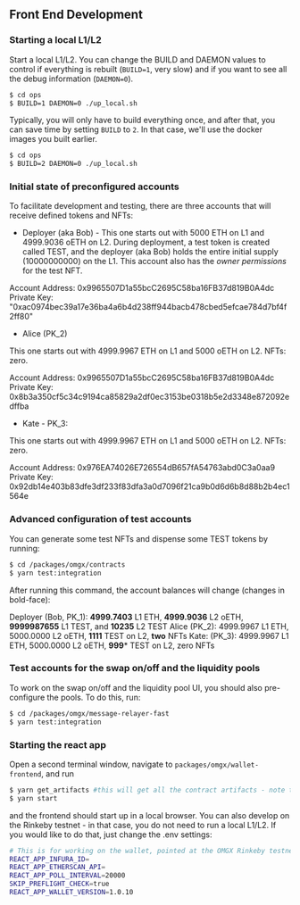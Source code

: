 ## Front End Development

### Starting a local L1/L2

Start a local L1/L2. You can change the BUILD and DAEMON values to control if everything is rebuilt (`BUILD=1`, very slow) and if you want to see all the debug information (`DAEMON=0`).

```bash
$ cd ops
$ BUILD=1 DAEMON=0 ./up_local.sh
```

Typically, you will only have to build everything once, and after that, you can save time by setting `BUILD` to `2`. In that case, we'll use the docker images you built earlier.

```bash
$ cd ops
$ BUILD=2 DAEMON=0 ./up_local.sh
```

### Initial state of preconfigured accounts 

To facilitate development and testing, there are three accounts that will receive defined tokens and NFTs:

* Deployer (aka Bob) - This one starts out with 5000 ETH on L1 and 4999.9036 oETH on L2. During deployment, a test token is created called TEST, and the deployer (aka Bob) holds the entire initial supply (10000000000) on the L1. This account also has the *owner permissions* for the test NFT. 

Account Address: 0x9965507D1a55bcC2695C58ba16FB37d819B0A4dc
Private Key: "0xac0974bec39a17e36ba4a6b4d238ff944bacb478cbed5efcae784d7bf4f2ff80"

* Alice (PK_2)

This one starts out with 4999.9967 ETH on L1 and 5000 oETH on L2. NFTs: zero.

Account Address: 0x9965507D1a55bcC2695C58ba16FB37d819B0A4dc
Private Key: 0x8b3a350cf5c34c9194ca85829a2df0ec3153be0318b5e2d3348e872092edffba

* Kate  - PK_3: 

This one starts out with 4999.9967 ETH on L1 and 5000 oETH on L2. NFTs: zero.

Account Address: 0x976EA74026E726554dB657fA54763abd0C3a0aa9
Private Key: 0x92db14e403b83dfe3df233f83dfa3a0d7096f21ca9b0d6d6b8d88b2b4ec1564e

### Advanced configuration of test accounts

You can generate some test NFTs and dispense some TEST tokens by running:

```bash
$ cd /packages/omgx/contracts
$ yarn test:integration
```

After running this command, the account balances will change (changes in bold-face):

Deployer (Bob, PK_1): **4999.7403** L1 ETH, **4999.9036** L2 oETH, **9999987655** L1 TEST, and **10235** L2 TEST
Alice (PK_2):         4999.9967 L1 ETH, 5000.0000 L2 oETH, **1111** TEST on L2, **two** NFTs
Kate: (PK_3):         4999.9967 L1 ETH, 5000.0000 L2 oETH, **999*** TEST on L2, zero NFTs

### Test accounts for the swap on/off and the liquidity pools

To work on the swap on/off and the liquidity pool UI, you should also pre-configure the pools. To do this, run:

```bash
$ cd /packages/omgx/message-relayer-fast
$ yarn test:integration
```

### Starting the react app

Open a second terminal window, navigate to `packages/omgx/wallet-frontend`, and run

```bash
$ yarn get_artifacts #this will get all the contract artifacts - note that this will only work correctly if you ran `yarn build` at the top level per instructions
$ yarn start
```

and the frontend should start up in a local browser. You can also develop on the Rinkeby testnet - in that case, you do not need to run a local L1/L2. If you would like to do that, just change the .env settings:

```bash
# This is for working on the wallet, pointed at the OMGX Rinkeby testnet
REACT_APP_INFURA_ID=
REACT_APP_ETHERSCAN_API=
REACT_APP_POLL_INTERVAL=20000
SKIP_PREFLIGHT_CHECK=true
REACT_APP_WALLET_VERSION=1.0.10
```